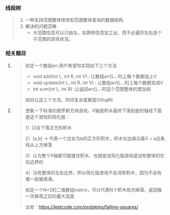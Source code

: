 ### 线段树

> 1. 一种支持范围整体修改和范围整体查询的数据结构
> 2. 解决的问题范畴
>    - 大范围信息可以只由左，右两侧信息加工出，而不必遍历左右连个子范围的具体状况。



### 相关题目

1. > 给定一个数组arr,用户希望你实现如下三个方法
   >
   > - void add(int L, int R, int V) :  让数组arr[L…R]上每个数都加上V
   > - void update(int L, int R, int V) :  让数组arr[L…R]上每个数都变成V
   > - int sum(int L, int R) :让返回arr[L…R]这个范围整体的累加和
   >
   > 如何让这三个方法，时间复杂度都是O(logN)

2. > 想象一下标准的俄罗斯方块游戏，X轴是积木最终下落到底的轴线下面是这个游戏的简化版：
   >
   > 1）只会下落正方形积木
   >
   > 2）[a,b] -> 代表一个边长为b的正方形积木，积木左边缘沿着X = a这条线从上方掉落
   >
   > 3）认为整个X轴都可能接住积木，也就是说简化版游戏是没有整体的左右边界的
   >
   > 4）没有整体的左右边界，所以简化版游戏不会消除积木，因为不会有哪一层被填满。
   >
   > 给定一个N*2的二维数组matrix，可以代表N个积木依次掉落，返回每一次掉落之后的最大高度
   >
   > 出处：https://leetcode.com/problems/falling-squares/

   